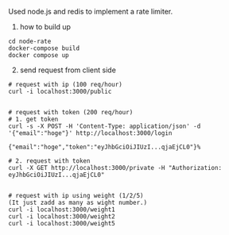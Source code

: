 
Used node.js and redis to implement a rate limiter.

1. how to build up
```
cd node-rate
docker-compose build
docker compose up
```

2. send request from client side
```
# request with ip (100 req/hour)
curl -i localhost:3000/public


# request with token (200 req/hour)
# 1. get token
curl -s -X POST -H 'Content-Type: application/json' -d '{"email":"hoge"}' http://localhost:3000/login

{"email":"hoge","token":"eyJhbGciOiJIUzI...qjaEjCL0"}%

# 2. request with token
curl -X GET http://localhost:3000/private -H "Authorization: eyJhbGciOiJIUzI...qjaEjCL0"


# request with ip using weight (1/2/5)
(It just zadd as many as wight number.)
curl -i localhost:3000/weight1
curl -i localhost:3000/weight2
curl -i localhost:3000/weight5
```

